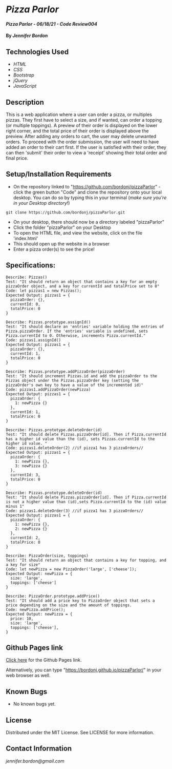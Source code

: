 # _Pizza Parlor_

#### _Pizza Parlor - 06/18/21 - Code Review004_

#### By _**Jennifer Bordon**_

## Technologies Used

* _HTML_
* _CSS_ 
* _Bootstrap_
* _jQuery_
* _JavaScript_


## Description

This is a web application where a user can order a pizza, or multiples pizzas. They first have to select a size, and if wanted, can order a topping (or multiple toppings). A preview of their order is displayed on the lower right corner, and the total price of their order is displayed above the preview. After adding any orders to cart, the user may delete unwanted orders. To proceed with the order submission, the user will need to have added an order to their cart first. If the user is satisfied with their order, they can then 'submit' their order to view a 'receipt' showing their total order and final price.

## Setup/Installation Requirements

* On the repository linked to "https://github.com/bordonj/pizzaParlor" - click the green button "Code" and clone the repository onto your local desktop. You can do so by typing this in your terminal (_make sure you're in your Desktop directory_!)
```
git clone https://github.com/bordonj/pizzaParlor.git
```
* On your desktop, there should now be a directory labeled "pizzaParlor"
* Click the folder "pizzaParlor" on your Desktop
* To open the HTML file, and view the website, click on the file 'index.html'
* This should open up the website in a browser
* Enter a pizza order(s) to see the price!


## Specifications:

```
Describe: Pizzas()
Test: "It should return an object that contains a key for an empty pizzaOrder object, and a key for currentId and totalPrice set to 0"
Code: let pizzas1 = new Pizzas();
Expected Output: pizzas1 = {
  pizzaOrder: {},
  currentId: 0,
  totalPrice: 0
}

Describe: Pizzas.prototype.assignId()
Test: "It should declare an 'entries' variable holding the entries of Pizza.pizzaOrder. If the 'entries' variable is undefined, sets Pizza.currentId to 0. Otherwise, increments Pizza.currentId."
Code: pizzas1.assignId()
Expected Output: pizzas1 = {
  pizzaOrder: {},
  currentId: 1,
  totalPrice: 0
}

Describe: Pizzas.prototype.addPizzaOrder(pizzaOrder)
Test: "It should increment Pizzas.id and add the pizzaOrder to the Pizzas object under the Pizzas.pizzaOrder key (setting the pizzaOrder's own key to have a value of the incremented id)"
Code: pizzas1.addPizzaOrder(newPizza)
Expected Output: pizzas1 = {
  pizzaOrder: {
    1: newPizza {}
  },
  currentId: 1,
  totalPrice: 0
}

Describe: Pizzas.prototype.deleteOrder(id)
Test: "It should delete Pizzas.pizzaOrder[id]. Then if Pizza.currentId has a higher id value than the (id), sets Pizzas.currentId to the higher id value. "
Code: pizzas1.deleteOrder(2) //if pizza1 has 3 pizzaOrders// 
Expected Output: pizzas1 = {
  pizzaOrder: {
    1: newPizza {},
    3: newPizza {}
  },
  currentId: 3,
  totalPrice: 0
}

Describe: Pizzas.prototype.deleteOrder(id)
Test: "It should delete Pizzas.pizzaOrder[id]. Then if Pizza.currentId is not a higher value than (id),sets Pizza.currentId to the (id) value minus 1"
Code: pizzas1.deleteOrder(3) //if pizza1 has 3 pizzaOrders// 
Expected Output: pizzas1 = {
  pizzaOrder: {
    1: newPizza {},
    2: newPizza {}
  },
  currentId: 2,
  totalPrice: 0
}

Describe: PizzaOrder(size, toppings)
Test: "It should return an object that contains a key for topping, and a key for size"
Code: let newPizza = new PizzaOrder('large', ['cheese']);
Expected Output: newPizza = {
  size: 'large',
  toppings: ['cheese']
}

Describe: PizzaOrder.prototype.addPrice()
Test: "It should add a price key to PizzaOrder object that sets a price depending on the size and the amount of toppings.
Code: newPizza.addPrice();
Expected Output: newPizza = {
  price: 10,
  size: 'large',
  toppings: ['cheese'],
}
```
## Github Pages link

[Click here](https://bordonj.github.io/pizzaParlor) for the Github Pages link. 

Alternatively, you can type "https://bordonj.github.io/pizzaParlor/" in your web browser as well.

## Known Bugs

* No known bugs yet.
## License

Distributed under the MIT License. See LICENSE for more information.

## Contact Information

_jennifer.bordon@gmail.com_


